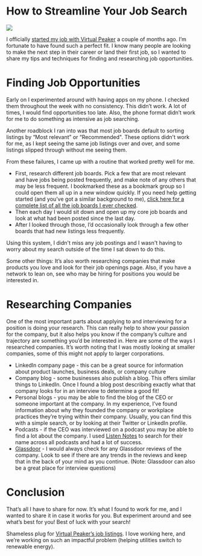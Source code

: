 # How to Streamline Your Job Search

![](https://images.unsplash.com/photo-1515378791036-0648a3ef77b2?ixlib=rb-1.2.1&ixid=eyJhcHBfaWQiOjEyMDd9&auto=format&fit=crop&w=1350&q=80)

I officially [started my job with Virtual Peaker](https://blog.virtual-peaker.com/team-qa-graham-park) a couple of months ago. I’m fortunate to have found such a perfect fit. I know many people are looking to make the next step in their career or land their first job, so I wanted to share my tips and techniques for finding and researching job opportunities.

# Finding Job Opportunities
Early on I experimented around with having apps on my phone. I checked them throughout the week with no consistency. This didn’t work. A lot of times, I would find opportunities too late. Also, the phone format didn’t work for me to do something as intensive as job searching.

Another roadblock I ran into was that most job boards default to sorting listings by “Most relevant” or “Recommended". These options didn't work for me, as I kept seeing the same job listings over and over, and some listings slipped through without me seeing them.

From these failures, I came up with a routine that worked pretty well for me.

* First, research different job boards. Pick a few that are most relevant and have jobs being posted frequently, and make note of any others that may be less frequent. I bookmarked these as a bookmark group so I could open them all up in a new window quickly. If you need help getting started (and you’ve got a similar background to me), [click here for a complete list of all the job boards I ever checked](https://gist.github.com/grahamjpark/0b366b964d8588321654f363d7b7d389).
* Then each day I would sit down and open up my core job boards and look at what had been posted since the last day.
* After I looked through those, I’d occasionally look through a few other boards that had new listings less frequently.

Using this system, I didn't miss any job postings and I wasn't having to worry about my search outside of the time I sat down to do this.

Some other things: It’s also worth researching companies that make products you love and look for their job openings page. Also, if you have a network to lean on, see who may be hiring for positions you would be interested in.

# Researching Companies
One of the most important parts about applying to and interviewing for a position is doing your research. This can really help to show your passion for the company, but it also helps you know if the company’s culture and trajectory are something you’d be interested in. Here are some of the ways I researched companies. It’s worth noting that I was mostly looking at smaller companies, some of this might not apply to larger corporations.

* LinkedIn company page - this can be a great source for information about product launches, business deals, or company culture
* Company blog - some businesses also publish a blog. This offers similar things to LinkedIn. Once I found a blog post describing exactly what that company looks for in an interview to determine a good fit!
* Personal blogs - you may be able to find the blog of the CEO or someone important at the company. In my experience, I’ve found information about why they founded the company or workplace practices they’re trying within their company. Usually, you can find this with a simple search, or by looking at their Twitter or LinkedIn profile.
* Podcasts - if the CEO was interviewed on a podcast you may be able to find a lot about the company. I used [Listen Notes](https://www.listennotes.com/) to search for their name across all podcasts and had a lot of success.
* [Glassdoor](https://www.glassdoor.com/member/home/index.htm) - I would always check for any Glassdoor reviews of the company. Look to see if there are any trends in the reviews and keep that in the back of your mind as you continue. (Note: Glassdoor can also be a great place for interview questions)

# Conclusion
That’s all I have to share for now. It’s what I found to work for me, and I wanted to share it in case it works for you. But experiment around and see what’s best for you! Best of luck with your search!

Shameless plug for [Virtual Peaker’s job listings](https://www.virtual-peaker.com/talent). I love working here, and we’re working on such an impactful problem (helping utilities switch to renewable energy).